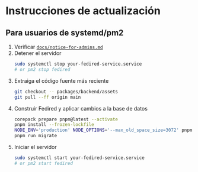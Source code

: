 # Instrucciones de actualización

## Para usuarios de systemd/pm2

1. Verificar [`docs/notice-for-admins.md`](https://github.com/fedired-dev/fedired/-/blob/main/docs/notice-for-admins.md)
1. Detener el servidor
    ```sh
    sudo systemctl stop your-fedired-service.service
    # or pm2 stop fedired
    ```
1. Extraiga el código fuente más reciente
    ```sh
    git checkout -- packages/backend/assets
    git pull --ff origin main
    ```
1. Construir Fedired y aplicar cambios a la base de datos
    ```sh
    corepack prepare pnpm@latest --activate
    pnpm install --frozen-lockfile
    NODE_ENV='production' NODE_OPTIONS='--max_old_space_size=3072' pnpm run rebuild
    pnpm run migrate
    ```
1. Iniciar el servidor
    ```sh
    sudo systemctl start your-fedired-service.service
    # or pm2 start fedired
    ```
